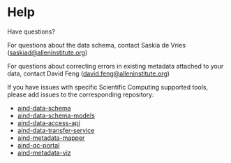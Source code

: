 # Help

Have questions? 

For questions about the data schema, contact Saskia de Vries (saskiad@alleninstitute.org)  

For questions about correcting errors in existing metadata attached to your data, contact David Feng (david.feng@alleninstitute.org) 

If you have issues with specific Scientific Computing supported tools, please add issues to the corresponding repository:

- [aind-data-schema](https://github.com/AllenNeuralDynamics/aind-data-schema/issues)
- [aind-data-schema-models](https://github.com/AllenNeuralDynamics/aind-data-schema-models/issues)
- [aind-data-access-api](https://github.com/AllenNeuralDynamics/aind-data-access-api/issues)
- [aind-data-transfer-service](https://github.com/AllenNeuralDynamics/aind-data-transfer-service/issues)
- [aind-metadata-mapper](https://github.com/AllenNeuralDynamics/aind-data-access-api/issues)
- [aind-qc-portal](https://github.com/AllenNeuralDynamics/aind-qc-portal/issues)
- [aind-metadata-viz](https://github.com/AllenNeuralDynamics/aind-metadata-viz/issues)